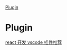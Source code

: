 [Plugin](#plugin)

# Plugin

[react 开发 vscode 插件推荐](https://github.com/sundaypig/blog/issues/2)<br>
